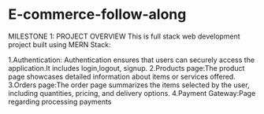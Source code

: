 # E-commerce-follow-along
MILESTONE 1: PROJECT OVERVIEW
This is full stack web development project built using MERN Stack:

1.Authentication: Authentication ensures that users can securely access the application.It includes login,logout, signup.
2.Products page:The product page showcases detailed information about items or services offered.
3.Orders page:The order page summarizes the items selected by the user, including quantities, pricing, and delivery options.
4.Payment Gateway:Page regarding processing payments
